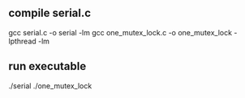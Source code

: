 ## compile serial.c
gcc serial.c -o serial -lm
gcc one_mutex_lock.c -o one_mutex_lock -lpthread -lm

## run executable
./serial
./one_mutex_lock
